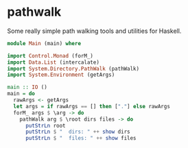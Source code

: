 pathwalk
========

Some really simple path walking tools and utilities for Haskell.

```haskell
module Main (main) where

import Control.Monad (forM_)
import Data.List (intercalate)
import System.Directory.PathWalk (pathWalk)
import System.Environment (getArgs)

main :: IO ()
main = do
  rawArgs <- getArgs
  let args = if rawArgs == [] then ["."] else rawArgs
  forM_ args $ \arg -> do
    pathWalk arg $ \root dirs files -> do
      putStrLn root
      putStrLn $ "  dirs: " ++ show dirs
      putStrLn $ "  files: " ++ show files
```
